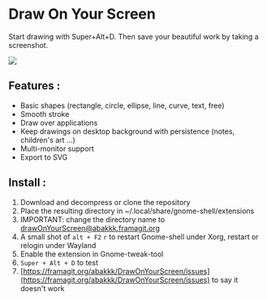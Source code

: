 __Draw On Your Screen__
=======================
Start drawing with Super+Alt+D.
Then save your beautiful work by taking a screenshot.

![](https://framagit.org/abakkk/DrawOnYourScreen/raw/ressources/screenshot.jpg)

Features :
----------

* Basic shapes (rectangle, circle, ellipse, line, curve, text, free)
* Smooth stroke
* Draw over applications
* Keep drawings on desktop background with persistence (notes, children's art ...)
* Multi-monitor support
* Export to SVG

Install :
----------

1. Download and decompress or clone the repository
2. Place the resulting directory in ~/.local/share/gnome-shell/extensions
3. IMPORTANT: change the directory name to drawOnYourScreen@abakkk.framagit.org
4. A small shot of `alt + F2` `r` to restart Gnome-shell under Xorg, restart or relogin under Wayland
5. Enable the extension in Gnome-tweak-tool
6. `Super + Alt + D` to test
7. [https://framagit.org/abakkk/DrawOnYourScreen/issues](https://framagit.org/abakkk/DrawOnYourScreen/issues) to say it doesn't work
